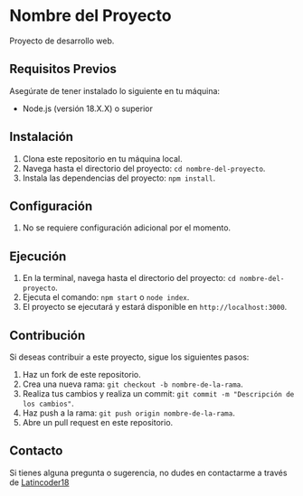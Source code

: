 # Nombre del Proyecto

Proyecto de desarrollo web.

## Requisitos Previos

Asegúrate de tener instalado lo siguiente en tu máquina:

- Node.js (versión 18.X.X) o superior

## Instalación

1. Clona este repositorio en tu máquina local.
2. Navega hasta el directorio del proyecto: `cd nombre-del-proyecto`.
3. Instala las dependencias del proyecto: `npm install`.

## Configuración

1. No se requiere configuración adicional por el momento.

## Ejecución

1. En la terminal, navega hasta el directorio del proyecto: `cd nombre-del-proyecto`.
2. Ejecuta el comando: `npm start` o `node index`.
3. El proyecto se ejecutará y estará disponible en `http://localhost:3000`.

## Contribución

Si deseas contribuir a este proyecto, sigue los siguientes pasos:

1. Haz un fork de este repositorio.
2. Crea una nueva rama: `git checkout -b nombre-de-la-rama`.
3. Realiza tus cambios y realiza un commit: `git commit -m "Descripción de los cambios"`.
4. Haz push a la rama: `git push origin nombre-de-la-rama`.
5. Abre un pull request en este repositorio.

## Contacto

Si tienes alguna pregunta o sugerencia, no dudes en contactarme a través de [Latincoder18](webmaster@adonys.dev)
